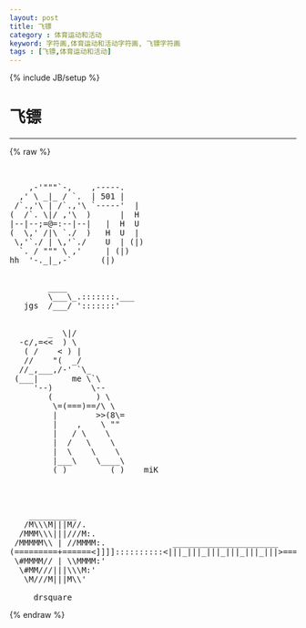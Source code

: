 ```yaml
---
layout: post
title: 飞镖
category : 体育运动和活动
keyword: 字符画,体育运动和活动字符画, 飞镖字符画
tags : [飞镖,体育运动和活动]
---
```

{% include JB/setup %}
# 飞镖
---
{% raw %}
<pre>


    ,-&#039;&quot;&quot;&quot;`-,    ,-----.
  ,&#039; \ _|_ / `.  | 501 |
 /`.,&#039;\ | /`.,&#039;\ `-----&#039;  |
(  /`. \|/ ,&#039;\  )      |  H
|--|--;=@=:--|--|   |  H  U
(  \,&#039; /|\ `./  )   H  U  |
 \,&#039;`./ | \,&#039;`./    U  | (|)
  `. / &quot;&quot;&quot; \ ,&#039;     | (|)
hh  &#039;-._|_,-`      (|)


        ____
        \___\_.:::::::.___
   jgs  /___/ &#039;:::::::&#039;


        _  \|/
  -c/,=&lt;&lt;  ) \
   ( /    &lt; ) |
   //    &quot;(  _/
  //_,___,/-&#039; `\_
 (___|       me \`\
     &#039;--)        \--
        (         ) \
         \=(===)==/\ \
         |        &gt;&gt;(8\=
         |    ,    \ &quot;&quot;
         |   / \    \
         |  /   \    \
         |  \    \    \
         |___\    \____\
         ( )         ( )    miK


                                             
                                             
    __________                                    
   /M\\\M|||M//.                                  
  /MMM\\\|||///M:.                                
 /MMMMM\\ | //MMMM:.              ______________________
(=========+======&lt;]]]]::::::::::&lt;|||_|||_|||_|||_|||_|||&gt;=========-
 \#MMMM// | \\MMMM:&#039;                              
  \#MM///|||\\\M:&#039;                                 
   \M///M|||M\\&#039;                                  
                                             
     drsquare </pre>
{% endraw %}
